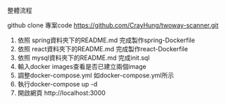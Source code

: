 整體流程

github clone 專案code   https://github.com/CrayHung/twoway-scanner.git

1. 依照 spring資料夾下的README.md 完成製作spring-Dockerfile
2. 依照 react資料夾下的README.md 完成製作react-Dockerfile
3. 依照 mysql資料夾下的README.md 完成init.sql
4. 輸入docker images查看是否已建立兩個image 
5. 調整docker-compose.yml 如docker-compose.yml所示
6. 執行docker-compose up -d
7. 開啟網頁 http://localhost:3000
